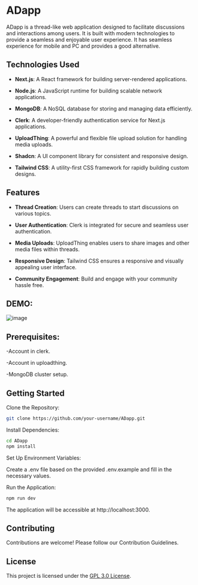 # ADapp
ADapp is a thread-like web application designed to facilitate discussions and interactions among users. It is built with modern technologies to provide a seamless and enjoyable user experience. It has seamless experience for mobile and PC and provides a good alternative.

## Technologies Used
- **Next.js**: A React framework for building server-rendered applications.

- **Node.js**: A JavaScript runtime for building scalable network applications.

- **MongoDB**: A NoSQL database for storing and managing data efficiently.
  
- **Clerk**: A developer-friendly authentication service for Next.js applications.

- **UploadThing**: A powerful and flexible file upload solution for handling media uploads.

- **Shadcn**: A UI component library for consistent and responsive design.

- **Tailwind CSS**: A utility-first CSS framework for rapidly building custom designs.

## Features
- **Thread Creation**: Users can create threads to start discussions on various topics.

- **User Authentication**: Clerk is integrated for secure and seamless user authentication.

- **Media Uploads**: UploadThing enables users to share images and other media files within threads.

- **Responsive Design**: Tailwind CSS ensures a responsive and visually appealing user interface.

- **Community Engagement**: Build and engage with your community hassle free.

## DEMO:
![image](https://github.com/AyishikD/ADapp/assets/99983449/5cb0d592-9a79-45ba-bbd3-14582271864a)


## Prerequisites:
-Account in clerk.

-Account in uploadthing.

-MongoDB cluster setup.

## Getting Started
Clone the Repository:

```bash
git clone https://github.com/your-username/ADapp.git
```

Install Dependencies:

```bash
cd ADapp
npm install
```
Set Up Environment Variables:

Create a .env file based on the provided .env.example and fill in the necessary values.

Run the Application:

```bash
npm run dev
```
The application will be accessible at http://localhost:3000.

## Contributing
Contributions are welcome! Please follow our Contribution Guidelines.

## License
This project is licensed under the [GPL 3.0 License](https://github.com/AyishikD/ADapp/blob/main/LICENSE).

